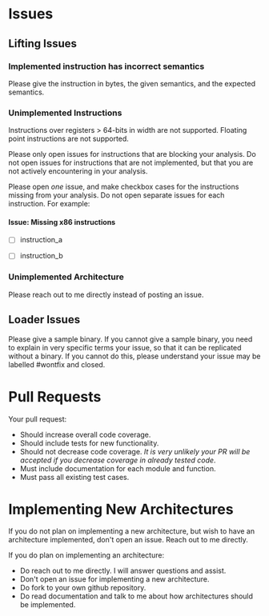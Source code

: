 # Issues

## Lifting Issues

### Implemented instruction has incorrect semantics

Please give the instruction in bytes, the given semantics, and the expected semantics.

### Unimplemented Instructions

Instructions over registers > 64-bits in width are not supported. Floating point instructions are not supported.

Please only open issues for instructions that are blocking your analysis. Do not open issues for instructions that are not implemented, but that you are not actively encountering in your analysis.

Please open _one_ issue, and make checkbox cases for the instructions missing from your analysis. Do not open separate issues for each instruction. For example:

#### Issue: Missing x86 instructions

- [ ] instruction_a
- [ ] instruction_b


### Unimplemented Architecture

Please reach out to me directly instead of posting an issue.

## Loader Issues

Please give a sample binary. If you cannot give a sample binary, you need to explain in very specific terms your issue, so that it can be replicated without a binary. If you cannot do this, please understand your issue may be labelled
#wontfix and closed.

# Pull Requests

Your pull request:

* Should increase overall code coverage.
* Should include tests for new functionality.
* Should not decrease code coverage. _It is very unlikely your PR will be accepted if you decrease coverage in already tested code_.
* Must include documentation for each module and function.
* Must pass all existing test cases.

# Implementing New Architectures

If you do not plan on implementing a new architecture, but wish to have an architecture implemented, don't open an issue. Reach out to me directly.

If you do plan on implementing an architecture:

* Do reach out to me directly. I will answer questions and assist.
* Don't open an issue for implementing a new architecture.
* Do fork to your own github repository.
* Do read documentation and talk to me about how architectures should be implemented.
